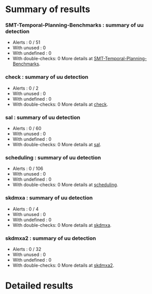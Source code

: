 # Summary of results
### SMT-Temporal-Planning-Benchmarks : summary of uu detection
* Alerts : 0 / 51
* With unused : 0
* With undefined : 0
* With double-checks: 0
More details at [SMT-Temporal-Planning-Benchmarks](#uuSMT-Temporal-Planning-Benchmarks).

### check : summary of uu detection
* Alerts : 0 / 2
* With unused : 0
* With undefined : 0
* With double-checks: 0
More details at [check](#uucheck).

### sal : summary of uu detection
* Alerts : 0 / 60
* With unused : 0
* With undefined : 0
* With double-checks: 0
More details at [sal](#uusal).

### scheduling : summary of uu detection
* Alerts : 0 / 106
* With unused : 0
* With undefined : 0
* With double-checks: 0
More details at [scheduling](#uuscheduling).

### skdmxa : summary of uu detection
* Alerts : 0 / 4
* With unused : 0
* With undefined : 0
* With double-checks: 0
More details at [skdmxa](#uuskdmxa).

### skdmxa2 : summary of uu detection
* Alerts : 0 / 32
* With unused : 0
* With undefined : 0
* With double-checks: 0
More details at [skdmxa2](#uuskdmxa2).

# Detailed results
